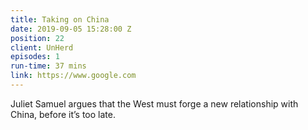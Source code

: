 ```yaml
---
title: Taking on China
date: 2019-09-05 15:28:00 Z
position: 22
client: UnHerd
episodes: 1
run-time: 37 mins
link: https://www.google.com
---
```


Juliet Samuel argues that the West must forge a new relationship with China, before it’s too late.